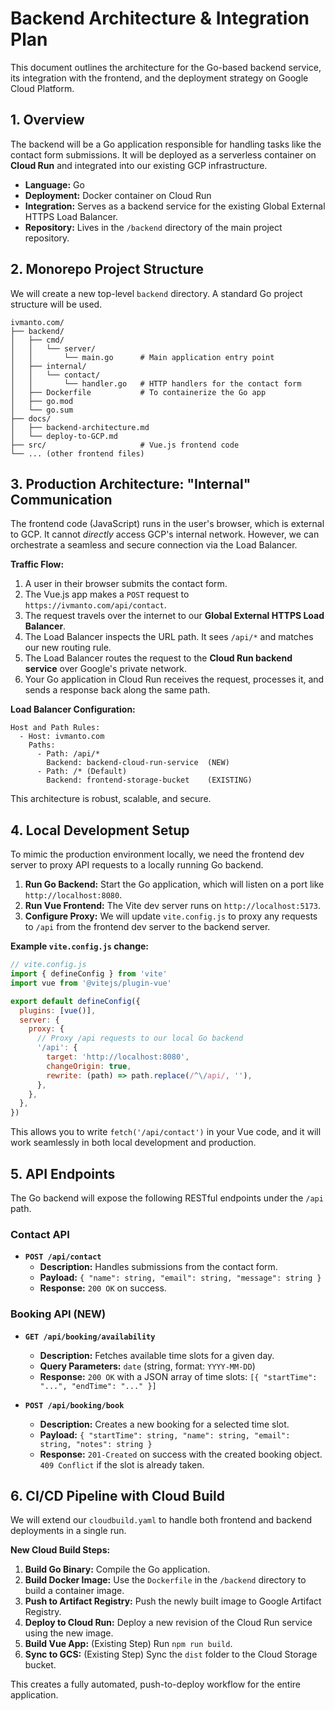 # Backend Architecture & Integration Plan

This document outlines the architecture for the Go-based backend service, its integration with the frontend, and the deployment strategy on Google Cloud Platform.

## 1. Overview

The backend will be a Go application responsible for handling tasks like the contact form submissions. It will be deployed as a serverless container on **Cloud Run** and integrated into our existing GCP infrastructure.

- **Language:** Go
- **Deployment:** Docker container on Cloud Run
- **Integration:** Serves as a backend service for the existing Global External HTTPS Load Balancer.
- **Repository:** Lives in the `/backend` directory of the main project repository.

## 2. Monorepo Project Structure

We will create a new top-level `backend` directory. A standard Go project structure will be used.

```
ivmanto.com/
├── backend/
│   ├── cmd/
│   │   └── server/
│   │       └── main.go      # Main application entry point
│   ├── internal/
│   │   └── contact/
│   │       └── handler.go   # HTTP handlers for the contact form
│   ├── Dockerfile           # To containerize the Go app
│   ├── go.mod
│   └── go.sum
├── docs/
│   ├── backend-architecture.md
│   └── deploy-to-GCP.md
├── src/                     # Vue.js frontend code
└── ... (other frontend files)
```

## 3. Production Architecture: "Internal" Communication

The frontend code (JavaScript) runs in the user's browser, which is external to GCP. It cannot _directly_ access GCP's internal network. However, we can orchestrate a seamless and secure connection via the Load Balancer.

**Traffic Flow:**

1.  A user in their browser submits the contact form.
2.  The Vue.js app makes a `POST` request to `https://ivmanto.com/api/contact`.
3.  The request travels over the internet to our **Global External HTTPS Load Balancer**.
4.  The Load Balancer inspects the URL path. It sees `/api/*` and matches our new routing rule.
5.  The Load Balancer routes the request to the **Cloud Run backend service** over Google's private network.
6.  Your Go application in Cloud Run receives the request, processes it, and sends a response back along the same path.

**Load Balancer Configuration:**

```
Host and Path Rules:
  - Host: ivmanto.com
    Paths:
      - Path: /api/*
        Backend: backend-cloud-run-service  (NEW)
      - Path: /* (Default)
        Backend: frontend-storage-bucket    (EXISTING)
```

This architecture is robust, scalable, and secure.

## 4. Local Development Setup

To mimic the production environment locally, we need the frontend dev server to proxy API requests to a locally running Go backend.

1.  **Run Go Backend:** Start the Go application, which will listen on a port like `http://localhost:8080`.
2.  **Run Vue Frontend:** The Vite dev server runs on `http://localhost:5173`.
3.  **Configure Proxy:** We will update `vite.config.js` to proxy any requests to `/api` from the frontend dev server to the backend server.

**Example `vite.config.js` change:**

```javascript
// vite.config.js
import { defineConfig } from 'vite'
import vue from '@vitejs/plugin-vue'

export default defineConfig({
  plugins: [vue()],
  server: {
    proxy: {
      // Proxy /api requests to our local Go backend
      '/api': {
        target: 'http://localhost:8080',
        changeOrigin: true,
        rewrite: (path) => path.replace(/^\/api/, ''),
      },
    },
  },
})
```

This allows you to write `fetch('/api/contact')` in your Vue code, and it will work seamlessly in both local development and production.

## 5. API Endpoints

The Go backend will expose the following RESTful endpoints under the `/api` path.

### Contact API

- **`POST /api/contact`**
  - **Description:** Handles submissions from the contact form.
  - **Payload:** `{ "name": string, "email": string, "message": string }`
  - **Response:** `200 OK` on success.

### Booking API (NEW)

- **`GET /api/booking/availability`**
  - **Description:** Fetches available time slots for a given day.
  - **Query Parameters:** `date` (string, format: `YYYY-MM-DD`)
  - **Response:** `200 OK` with a JSON array of time slots: `[{ "startTime": "...", "endTime": "..." }]`

- **`POST /api/booking/book`**
  - **Description:** Creates a new booking for a selected time slot.
  - **Payload:** `{ "startTime": string, "name": string, "email": string, "notes": string }`
  - **Response:** `201-Created` on success with the created booking object. `409 Conflict` if the slot is already taken.

## 6. CI/CD Pipeline with Cloud Build

We will extend our `cloudbuild.yaml` to handle both frontend and backend deployments in a single run.

**New Cloud Build Steps:**

1.  **Build Go Binary:** Compile the Go application.
2.  **Build Docker Image:** Use the `Dockerfile` in the `/backend` directory to build a container image.
3.  **Push to Artifact Registry:** Push the newly built image to Google Artifact Registry.
4.  **Deploy to Cloud Run:** Deploy a new revision of the Cloud Run service using the new image.
5.  **Build Vue App:** (Existing Step) Run `npm run build`.
6.  **Sync to GCS:** (Existing Step) Sync the `dist` folder to the Cloud Storage bucket.

This creates a fully automated, push-to-deploy workflow for the entire application.
